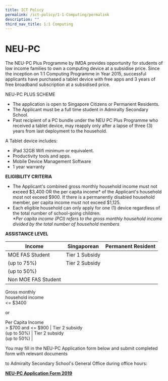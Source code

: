 ```yaml
---
title: ICT Policy
permalink: /ict-policy/1-1-Computing/permalink
description: ""
third_nav_title: 1:1 Computing
---
```




NEU-PC
======

The NEU-PC Plus Programme by IMDA provides opportunity for students of low income families to own a computing device at a subsidise price. Since the inception on 1:1 Computing Programme in Year 2015, successful applicants have purchased a tablet device with free apps and 3 years of free broadband subscription at a subsidised price.  
  

NEU-PC PLUS SCHEME

*   The application is open to Singapore Citizens or Permanent Residents.
*   The Applicant must be a full time student in Admiralty Secondary School.
*   Past recipient of a PC bundle under the NEU PC Plus Programme who received a tablet device, may reapply only after a lapse of three (3) years from last deployment to the household.

A Tablet device includes:

*   iPad 32GB Wifi minimum or equivalent.
*   Productivity tools and apps.
*   Mobile Device Management Software
*   1 year warranty

  

**ELIGIBILITY CRITERIA**  

*   The Applicant's combined gross monthly household income must not exceed $3,400 OR the per capita income\* of the Applicant's household most not exceed $900. If there is a permanently disabled household member, per capita income must not exceed $1,125.
*   Each eligible household can only apply for one (1) device regardless of the total number of school-going children.  
    _\*Per capita income (PCI) refers to the gross monthly household income divided by the total number of household members_

**ASSISTANCE LEVEL**

| Income | Singaporean | Permanent Resident |
| --- | --- | --- |
| MOE FAS Student | Tier 1 Subsidy  
(up to 75%)  | Tier 2 Subsidy  
(up to 50%) |
| Non MOE FAS Student  
  
Gross monthly  
household income  
<= $3400  
  
or  
  
Per Capita Income  
\> $700 and <= $900 | Tier 2 subsidy  
(up to 50%) | Tier 2 subsidy  
(up to 50%) |



  
You may fill in the NEU-PC Application form below and submit completed form with relevant documents

to Admiralty Secondary School's General Office during office hours:

**[NEU-PC Application Form 2019](https://admiraltysec.moe.edu.sg/qql/slot/u757/NEU%20PC%20Plus%20application_form%202019_Admiralty%20Sec.pdf)**